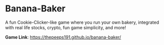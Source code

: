 # Banana-Baker
A fun Cookie-Clicker-like game where you run your own bakery, integrated with real life stocks, crypto, fun game simplicity, and more!

**Game Link**: https://thepeeps191.github.io/banana-baker/

